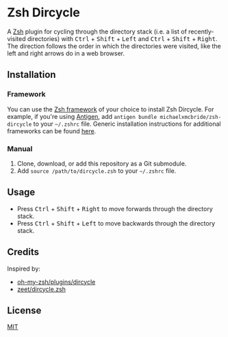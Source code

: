 # Zsh Dircycle

A [Zsh](https://www.zsh.org) plugin for cycling through the directory stack (i.e. a list of recently-visited directories) with <kbd>Ctrl</kbd> + <kbd>Shift</kbd> + <kbd>Left</kbd> and <kbd>Ctrl</kbd> + <kbd>Shift</kbd> + <kbd>Right</kbd>. The direction follows the order in which the directories were visited, like the left and right arrows do in a web browser.

## Installation

### Framework

You can use the [Zsh framework](https://github.com/unixorn/awesome-zsh-plugins#frameworks) of your choice to install Zsh Dircycle. For example, if you're using [Antigen](https://github.com/zsh-users/antigen), add `antigen bundle michaelxmcbride/zsh-dircycle` to your `~/.zshrc` file. Generic installation instructions for additional frameworks can be found [here](https://github.com/unixorn/awesome-zsh-plugins#installation).

### Manual

1. Clone, download, or add this repository as a Git submodule.
2. Add `source /path/to/dircycle.zsh` to your `~/.zshrc` file.

## Usage

- Press <kbd>Ctrl</kbd> + <kbd>Shift</kbd> + <kbd>Right</kbd> to move forwards through the directory stack.
- Press <kbd>Ctrl</kbd> + <kbd>Shift</kbd> + <kbd>Left</kbd> to move backwards through the directory stack.

## Credits

Inspired by:

- [oh-my-zsh/plugins/dircycle](https://github.com/robbyrussell/oh-my-zsh/tree/master/plugins/dircycle)
- [zeet/dircycle.zsh](https://github.com/mafredri/zeet/blob/master/dircycle.zsh)

## License

[MIT](./LICENSE)
